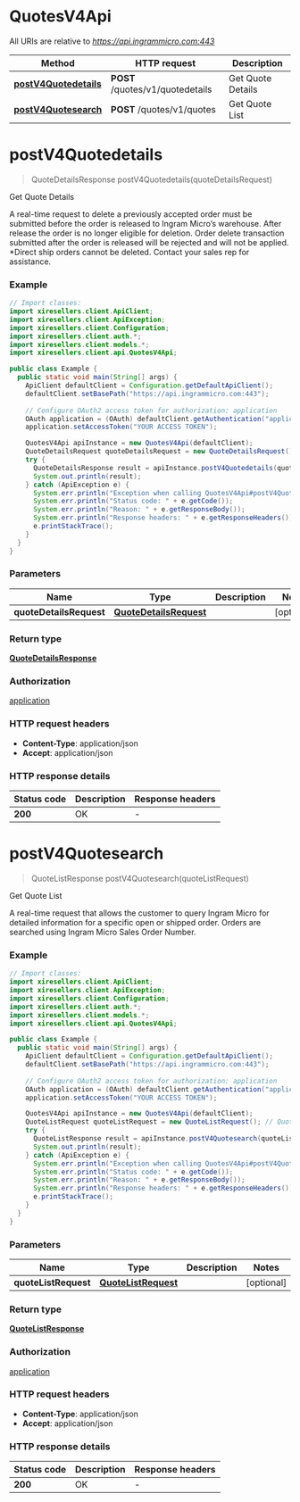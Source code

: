 # QuotesV4Api

All URIs are relative to *https://api.ingrammicro.com:443*

| Method | HTTP request | Description |
|------------- | ------------- | -------------|
| [**postV4Quotedetails**](QuotesV4Api.md#postV4Quotedetails) | **POST** /quotes/v1/quotedetails | Get Quote Details |
| [**postV4Quotesearch**](QuotesV4Api.md#postV4Quotesearch) | **POST** /quotes/v1/quotes | Get Quote List |


<a id="postV4Quotedetails"></a>
# **postV4Quotedetails**
> QuoteDetailsResponse postV4Quotedetails(quoteDetailsRequest)

Get Quote Details

A real-time request to delete a previously accepted order must be submitted before the order is released to Ingram Micro’s warehouse. After release the order is no longer eligible for deletion. Order delete transaction submitted after the order is released will be rejected and will not be applied. *Direct ship orders cannot be deleted. Contact your sales rep for assistance.

### Example
```java
// Import classes:
import xiresellers.client.ApiClient;
import xiresellers.client.ApiException;
import xiresellers.client.Configuration;
import xiresellers.client.auth.*;
import xiresellers.client.models.*;
import xiresellers.client.api.QuotesV4Api;

public class Example {
  public static void main(String[] args) {
    ApiClient defaultClient = Configuration.getDefaultApiClient();
    defaultClient.setBasePath("https://api.ingrammicro.com:443");
    
    // Configure OAuth2 access token for authorization: application
    OAuth application = (OAuth) defaultClient.getAuthentication("application");
    application.setAccessToken("YOUR ACCESS TOKEN");

    QuotesV4Api apiInstance = new QuotesV4Api(defaultClient);
    QuoteDetailsRequest quoteDetailsRequest = new QuoteDetailsRequest(); // QuoteDetailsRequest | 
    try {
      QuoteDetailsResponse result = apiInstance.postV4Quotedetails(quoteDetailsRequest);
      System.out.println(result);
    } catch (ApiException e) {
      System.err.println("Exception when calling QuotesV4Api#postV4Quotedetails");
      System.err.println("Status code: " + e.getCode());
      System.err.println("Reason: " + e.getResponseBody());
      System.err.println("Response headers: " + e.getResponseHeaders());
      e.printStackTrace();
    }
  }
}
```

### Parameters

| Name | Type | Description  | Notes |
|------------- | ------------- | ------------- | -------------|
| **quoteDetailsRequest** | [**QuoteDetailsRequest**](QuoteDetailsRequest.md)|  | [optional] |

### Return type

[**QuoteDetailsResponse**](QuoteDetailsResponse.md)

### Authorization

[application](../README.md#application)

### HTTP request headers

 - **Content-Type**: application/json
 - **Accept**: application/json

### HTTP response details
| Status code | Description | Response headers |
|-------------|-------------|------------------|
| **200** | OK |  -  |

<a id="postV4Quotesearch"></a>
# **postV4Quotesearch**
> QuoteListResponse postV4Quotesearch(quoteListRequest)

Get Quote List

A real-time request that allows the customer to query Ingram Micro for detailed information for a specific open or shipped order. Orders are searched using Ingram Micro Sales Order Number.

### Example
```java
// Import classes:
import xiresellers.client.ApiClient;
import xiresellers.client.ApiException;
import xiresellers.client.Configuration;
import xiresellers.client.auth.*;
import xiresellers.client.models.*;
import xiresellers.client.api.QuotesV4Api;

public class Example {
  public static void main(String[] args) {
    ApiClient defaultClient = Configuration.getDefaultApiClient();
    defaultClient.setBasePath("https://api.ingrammicro.com:443");
    
    // Configure OAuth2 access token for authorization: application
    OAuth application = (OAuth) defaultClient.getAuthentication("application");
    application.setAccessToken("YOUR ACCESS TOKEN");

    QuotesV4Api apiInstance = new QuotesV4Api(defaultClient);
    QuoteListRequest quoteListRequest = new QuoteListRequest(); // QuoteListRequest | 
    try {
      QuoteListResponse result = apiInstance.postV4Quotesearch(quoteListRequest);
      System.out.println(result);
    } catch (ApiException e) {
      System.err.println("Exception when calling QuotesV4Api#postV4Quotesearch");
      System.err.println("Status code: " + e.getCode());
      System.err.println("Reason: " + e.getResponseBody());
      System.err.println("Response headers: " + e.getResponseHeaders());
      e.printStackTrace();
    }
  }
}
```

### Parameters

| Name | Type | Description  | Notes |
|------------- | ------------- | ------------- | -------------|
| **quoteListRequest** | [**QuoteListRequest**](QuoteListRequest.md)|  | [optional] |

### Return type

[**QuoteListResponse**](QuoteListResponse.md)

### Authorization

[application](../README.md#application)

### HTTP request headers

 - **Content-Type**: application/json
 - **Accept**: application/json

### HTTP response details
| Status code | Description | Response headers |
|-------------|-------------|------------------|
| **200** | OK |  -  |

